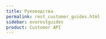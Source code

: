 ```yaml
---
title: Руководства
permalink: rest_customer_guides.html
sidebar: evorestguides
product: Customer API
---
```

